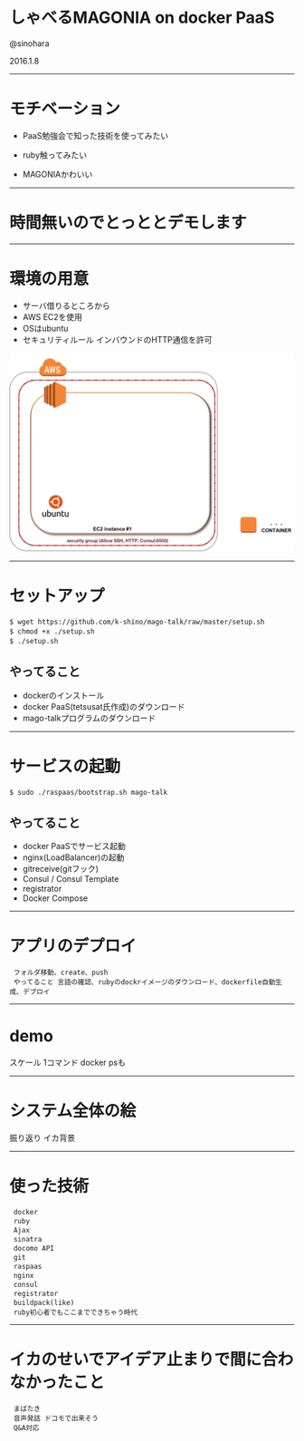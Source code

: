 # しゃべるMAGONIA on docker PaaS

@sinohara

2016.1.8

---

# モチベーション

* <p class="fragment">PaaS勉強会で知った技術を使ってみたい</p>
* <p class="fragment">ruby触ってみたい</p>
* <p class="fragment">MAGONIAかわいい</p>

---

# 時間無いのでとっととデモします


---

# 環境の用意

* サーバ借りるところから
* AWS EC2を使用
* OSはubuntu
* セキュリティルール インバウンドのHTTP通信を許可

![Alt Text](./fig1.png)

---

# セットアップ

```sh
$ wget https://github.com/k-shino/mago-talk/raw/master/setup.sh
$ chmod +x ./setup.sh
$ ./setup.sh
```

## やってること

* dockerのインストール
* docker PaaS(tetsusat氏作成)のダウンロード
* mago-talkプログラムのダウンロード

---

# サービスの起動

```sh
$ sudo ./raspaas/bootstrap.sh mago-talk
```

## やってること

* docker PaaSでサービス起動
 * nginx(LoadBalancer)の起動
 * gitreceive(gitフック)
 * Consul / Consul Template
 * registrator
 * Docker Compose

---

# アプリのデプロイ
     フォルダ移動、create、push
     やってること 言語の確認、rubyのdockrイメージのダウンロード、dockerfile自動生成、デプロイ

---

# demo

 スケール
     1コマンド
     docker psも

---

# システム全体の絵

 振り返り イカ背景

---

# 使った技術
     docker
     ruby
     Ajax
     sinatra
     docomo API
     git
     raspaas
     nginx
     consul
     registrator
     buildpack(like)
     ruby初心者でもここまでできちゃう時代

---

# イカのせいでアイデア止まりで間に合わなかったこと
     まばたき
     音声発話 ドコモで出来そう
     Q&A対応


